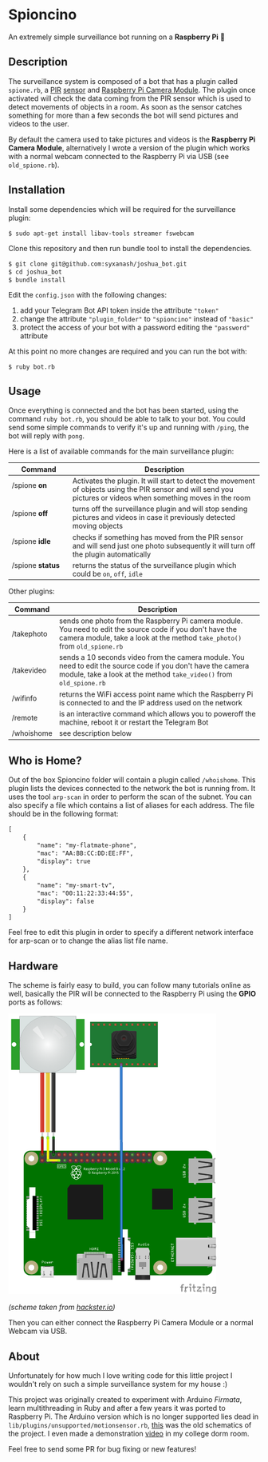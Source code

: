 # Spioncino

An extremely simple surveillance bot running on a **Raspberry Pi** 🍓

## Description

The surveillance system is composed of a bot that has a plugin called `spione.rb`, a [PIR](https://en.wikipedia.org/wiki/Passive_infrared_sensor) [sensor](https://learn.adafruit.com/pir-passive-infrared-proximity-motion-sensor/how-pirs-work) and [Raspberry Pi Camera Module](https://www.raspberrypi.org/products/camera-module-v2/). The plugin once activated will check the data coming from the PIR sensor which is used to detect movements of objects in a room. As soon as the sensor catches something for more than a few seconds the bot will send pictures and videos to the user.

By default the camera used to take pictures and videos is the **Raspberry Pi Camera Module**, alternatively I wrote a version of the plugin which works with a normal webcam connected to the Raspberry Pi via USB (see `old_spione.rb`).

## Installation

Install some dependencies which will be required for the surveillance plugin:

```
$ sudo apt-get install libav-tools streamer fswebcam
```

Clone this repository and then run bundle tool to install the dependencies.

```
$ git clone git@github.com:syxanash/joshua_bot.git
$ cd joshua_bot
$ bundle install
```

Edit the `config.json` with the following changes:

1. add your Telegram Bot API token inside the attribute `"token"`
2. change the attribute `"plugin_folder"` to `"spioncino"` instead of `"basic"`
3. protect the access of your bot with a password editing the `"password"` attribute

At this point no more changes are required and you can run the bot with:

```
$ ruby bot.rb
```

## Usage

Once everything is connected and the bot has been started, using the command `ruby bot.rb`, you should be able to talk to your bot. You could send some simple commands to verify it's up and running with `/ping`, the bot will reply with `pong`.

Here is a list of available commands for the main surveillance plugin:

Command  | Description
---------|------------
/spione **on**<img width=100/>| Activates the plugin. It will start to detect the movement of objects using the PIR sensor and will send you pictures or videos when something moves in the room
/spione **off** <img width=100/>| turns off the surveillance plugin and will stop sending pictures and videos in case it previously detected moving objects
/spione **idle** <img width=100/>| checks if something has moved from the PIR sensor and will send just one photo subsequently it will turn off the plugin automatically
/spione **status** <img width=100/>| returns the status of the surveillance plugin which could be `on`, `off`, `idle`

Other plugins:

Command  | Description
---------|------------
/takephoto | sends one photo from the Raspberry Pi camera module. You need to edit the source code if you don't have the camera module, take a look at the method `take_photo()` from `old_spione.rb`
/takevideo | sends a 10 seconds video from the camera module. You need to edit the source code if you don't have the camera module, take a look at the method `take_video()` from `old_spione.rb`
/wifinfo | returns the WiFi access point name which the Raspberry Pi is connected to and the IP address used on the network
/remote | is an interactive command which allows you to poweroff the machine, reboot it or restart the Telegram Bot
/whoishome | see description below

## Who is Home?

Out of the box Spioncino folder will contain a plugin called `/whoishome`. This plugin lists the devices connected to the network the bot is running from. It uses the tool `arp-scan` in order to perform the scan of the subnet. You can also specify a file which contains a list of aliases for each address. The file should be in the following format:
```
[
    {
        "name": "my-flatmate-phone",
        "mac": "AA:BB:CC:DD:EE:FF",
        "display": true
    },
    {
        "name": "my-smart-tv",
        "mac": "00:11:22:33:44:55",
        "display": false
    }
]
```
Feel free to edit this plugin in order to specify a different network interface for arp-scan or to change the alias list file name.

## Hardware

The scheme is fairly easy to build, you can follow many tutorials online as well, basically the PIR will be connected to the Raspberry Pi using the **GPIO** ports as follows:

<img src="other/doc_assets/scheme.png" alt="scheme" width="417" height="562" />

_(scheme taken from [hackster.io](https://www.hackster.io/ediwang/raspberry-pi-surveillance-camera-with-linux-and-azure-318f40))_

Then you can either connect the Raspberry Pi Camera Module or a normal Webcam via USB.

## About

Unfortunately for how much I love writing code for this little project I wouldn't rely on such a simple surveillance system for my house :)

This project was originally created to experiment with Arduino _Firmata_, learn multithreading in Ruby and after a few years it was ported to Raspberry Pi.
The Arduino version which is no longer supported lies dead in `lib/plugins/unsupported/motionsensor.rb`, [this](other/doc_assets/arduino.png) was the old schematics of the project. I even made a demonstration [video](https://www.youtube.com/watch?v=irJc_imOiuo) in my college dorm room.

Feel free to send some PR for bug fixing or new features!
